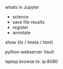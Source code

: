 whats in Jupyter
 - science
 - save file reuslts
 - register
 - annotate

show (ils / imeta / html)

python webserver Vault

laptop browse to: ip:8080
